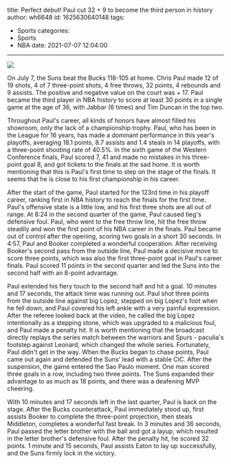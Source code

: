 title: Perfect debut! Paul cut 32 + 9 to become the third person in history
author: wh6648
id: 1625630640148
tags: 
- Sports
categories: 
- Sports
- NBA
date: 2021-07-07 12:04:00
---
![](https://p9.itc.cn/q_70/images01/20210707/87059217407c4c739d1e12ed8dfa857f.jpeg)


On July 7, the Suns beat the Bucks 118-105 at home. Chris Paul made 12 of 19 shots, 4 of 7 three-point shots, 4 free throws, 32 points, 4 rebounds and 9 assists. The positive and negative value on the court was + 17. Paul became the third player in NBA history to score at least 30 points in a single game at the age of 36, with Jabbar (6 times) and Tim Duncan in the top two.

Throughout Paul's career, all kinds of honors have almost filled his showroom, only the lack of a championship trophy. Paul, who has been in the League for 16 years, has made a dominant performance in this year's playoffs, averaging 18.1 points, 8.7 assists and 1.4 steals in 14 playoffs, with a three-point shooting rate of 40.5%. In the sixth game of the Western Conference finals, Paul scored 7, 41 and made no mistakes in his three-point goal 8, and got tickets to the finals at the sad home. It is worth mentioning that this is Paul's first time to step on the stage of the finals. It seems that he is close to his first championship in his career.

After the start of the game, Paul started for the 123rd time in his playoff career, ranking first in NBA history to reach the finals for the first time. Paul's offensive state is a little low, and his first three shots are all out of range. At 8:24 in the second quarter of the game, Paul caused tieg's defensive foul. Paul, who went to the free throw line, hit the free throw steadily and won the first point of his NBA career in the finals. Paul became out of control after the opening, scoring two goals in a short 30 seconds. In 4:57, Paul and Booker completed a wonderful cooperation. After receiving Booker's second pass from the outside line, Paul made a decisive move to score three points, which was also the first three-point goal in Paul's career finals. Paul scored 11 points in the second quarter and led the Suns into the second half with an 8-point advantage.

Paul extended his fiery touch to the second half and hit a goal. 10 minutes and 17 seconds, the attack time was running out. Paul shot three points from the outside line against big Lopez, stepped on big Lopez's foot when he fell down, and Paul covered his left ankle with a very painful expression. After the referee looked back at the video, he called the big Lopez intentionally as a stepping stone, which was upgraded to a malicious foul, and Paul made a penalty hit. It is worth mentioning that the broadcast directly replays the series match between the warriors and Spurs - paculia's footstep against Leonard, which changed the whole series. Fortunately, Paul didn't get in the way. When the Bucks began to chase points, Paul came out again and defended the Suns' lead with a stable CIC. After the suspension, the game entered the Sao Paulo moment. One man scored three goals in a row, including two three points. The Suns expanded their advantage to as much as 18 points, and there was a deafening MVP cheering.

With 10 minutes and 17 seconds left in the last quarter, Paul is back on the stage. After the Bucks counterattack, Paul immediately stood up, first assists Booker to complete the three-point projection, then steals Middleton, completes a wonderful fast break. In 3 minutes and 36 seconds, Paul passed the letter brother with the ball and got a layup, which resulted in the letter brother's defensive foul. After the penalty hit, he scored 32 points. 1 minute and 15 seconds, Paul assists Eaton to lay up successfully, and the Suns firmly lock in the victory.


